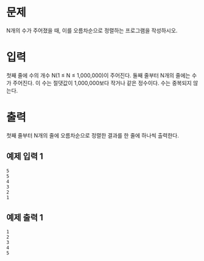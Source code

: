 문제
========
N개의 수가 주어졌을 때, 이를 오름차순으로 정렬하는 프로그램을 작성하시오.

입력
========
첫째 줄에 수의 개수 N(1 ≤ N ≤ 1,000,000)이 주어진다. 둘째 줄부터 N개의 줄에는 수가 주어진다. 이 수는 절댓값이 1,000,000보다 작거나 같은 정수이다. 수는 중복되지 않는다.

출력
========
첫째 줄부터 N개의 줄에 오름차순으로 정렬한 결과를 한 줄에 하나씩 출력한다.

예제 입력 1
--------
```
5
5
4
3
2
1
```
예제 출력 1 
------
```
1
2
3
4
5
```
